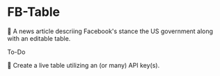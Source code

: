 # FB-Table

 A news article descriing Facebook's stance the US government along with an editable table.

To-Do

 Create a live table utilizing an (or many) API key(s).
